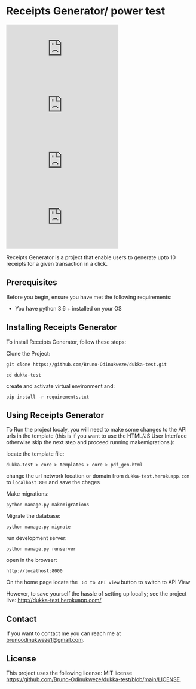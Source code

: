 # Receipts Generator/ power test 

![GitHub repo size](https://img.shields.io/github/repo-size/bruno-odinukweze/README-template.md)
![GitHub contributors](https://img.shields.io/github/contributors/bruno-odinukweze/README-template.md)
![GitHub stars](https://img.shields.io/github/stars/bruno-odinukweze/README-template.md?style=social)
![GitHub forks](https://img.shields.io/github/forks/bruno-odinukweze/README-template.md?style=social)
<!-- ![Twitter Follow](https://img.shields.io/twitter/follow/scottydocs?style=social) -->

Receipts Generator is a project that enable users to generate upto 10 receipts for a given transaction in a click. 

## Prerequisites

Before you begin, ensure you have met the following requirements:
<!--- These are just example requirements. Add, duplicate or remove as required --->
* You have python 3.6 + installed on your OS

## Installing Receipts Generator

To install Receipts Generator, follow these steps:

Clone the Project:
```
git clone https://github.com/Bruno-Odinukweze/dukka-test.git
```
```
cd dukka-test
```

create and activate virtual environment and:

```
pip install -r requirements.txt
```

## Using Receipts Generator

To Run the project localy, you will need to make some changes to the API urls in the template (this is if you want to use the HTML/JS User Interface otherwise skip the next step and proceed running makemigrations.):  

locate the template file:
```
dukka-test > core > templates > core > pdf_gen.html
```
change the url network location or domain from `dukka-test.herokuapp.com` to `localhost:800` and save the chages




Make migrations:
```
python manage.py makemigrations
```
Migrate the database:
```
python manage.py migrate
```
run development server:
```
python manage.py runserver
```

open in the browser:
```
http://localhost:8000
```

On the home page locate the ``` Go to API view``` button to switch to API View

However, to save yourself the hassle of setting up locally; see the project live: http://dukka-test.herokuapp.com/

## Contact

If you want to contact me you can reach me at brunoodinukweze1@gmail.com.

## License

This project uses the following license: MIT license <https://github.com/Bruno-Odinukweze/dukka-test/blob/main/LICENSE>.

